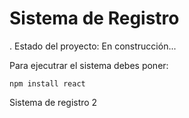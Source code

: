 <h1>Sistema de Registro</h1>

. Estado del proyecto: En construcción...

Para ejecutrar el sistema debes poner:

```npm install react```

Sistema de registro 2
